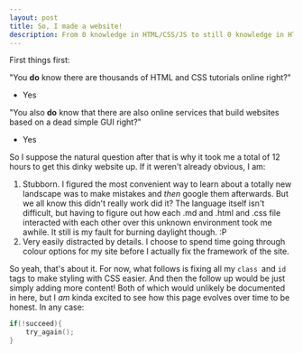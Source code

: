 ```yaml
---
layout: post
title: So, I made a website!
description: From 0 knowledge in HTML/CSS/JS to still 0 knowledge in HTML/CSS/JS.
---
```


First things first:

"You **do** know there are thousands of HTML and CSS tutorials online right?"
* Yes

"You also **do** know that there are also online services that build websites based on a dead simple GUI right?"
* Yes

So I suppose the natural question after that is why it took me a total of 12 hours to get this dinky website up. If it weren't already obvious, I am:

1. Stubborn. I figured the most convenient way to learn about a totally new landscape was to make mistakes and _then_ google them afterwards. But we all know this didn't really work did it? The language itself isn't difficult, but having to figure out how each .md and .html and .css file interacted with each other over this unknown environment took me awhile. It still is my fault for burning daylight though. :P
2. Very easily distracted by details. I choose to spend time going through colour options for my site before I actually fix the framework of the site.

So yeah, that's about it. For now, what follows is fixing all my ```class ```and ```id ``` tags to make styling with CSS easier. And then the follow up would be just simply adding more content! Both of which would unlikely be documented in here, but I _am_ kinda excited to see how this page evolves over time to be honest. In any case:

```c
if(!succeed){
	try_again();
}
```
